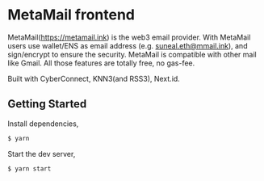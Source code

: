 # MetaMail frontend

MetaMail(https://metamail.ink) is the web3 email provider. With MetaMail users use wallet/ENS as email address (e.g. suneal.eth@mmail.ink), and sign/encrypt to ensure the security. MetaMail is compatible with other mail like Gmail. All those features are totally free, no gas-fee.

Built with CyberConnect, KNN3(and RSS3), Next.id.

## Getting Started

Install dependencies,

```bash
$ yarn
```

Start the dev server,

```bash
$ yarn start
```
